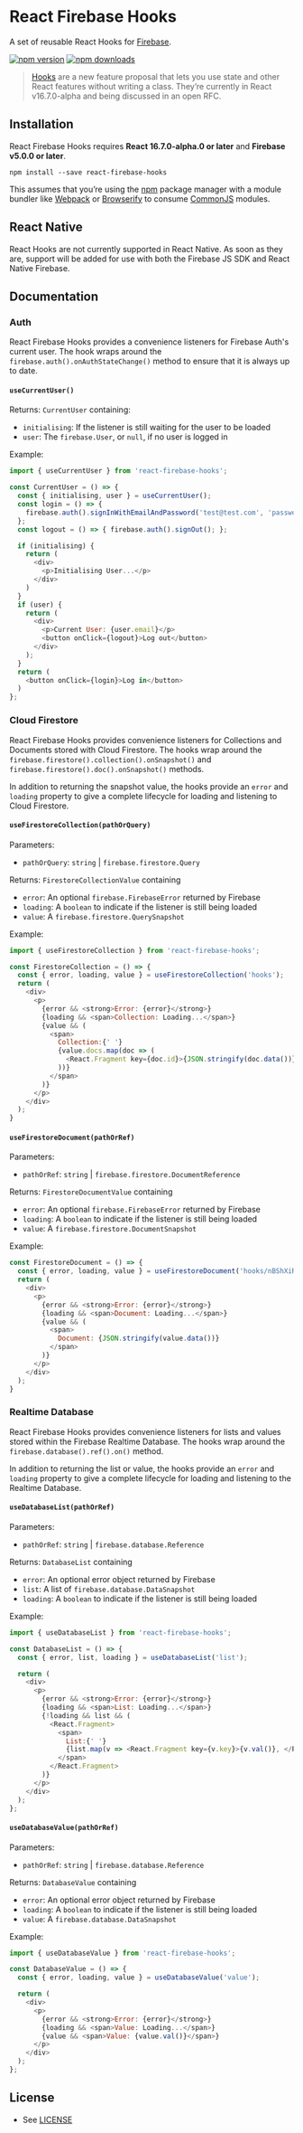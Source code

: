 # React Firebase Hooks

A set of reusable React Hooks for [Firebase](https://firebase.google.com/).

[![npm version](https://img.shields.io/npm/v/react-firebase-hooks.svg?style=flat-square)](https://www.npmjs.com/package/react-firebase-hooks)
[![npm downloads](https://img.shields.io/npm/dm/react-firebase-hooks.svg?style=flat-square)](https://www.npmjs.com/package/react-firebase-hooks)

> [Hooks](https://reactjs.org/docs/hooks-intro.html) are a new feature proposal that lets you use state and other React features without writing a class. They’re currently in React v16.7.0-alpha and being discussed in an open RFC.

## Installation

React Firebase Hooks requires **React 16.7.0-alpha.0 or later** and **Firebase v5.0.0 or later**.

```
npm install --save react-firebase-hooks
```

This assumes that you’re using the [npm](https://npmjs.com) package manager with a module bundler like [Webpack](https://webpack.js.org/) or [Browserify](http://browserify.org/) to consume [CommonJS](http://webpack.github.io/docs/commonjs.html) modules.

## React Native

React Hooks are not currently supported in React Native.  As soon as they are, support will be added for use with both the Firebase JS SDK and React Native Firebase.

## Documentation

### Auth

React Firebase Hooks provides a convenience listeners for Firebase Auth's current user. The hook wraps around the `firebase.auth().onAuthStateChange()` method to ensure that it is always up to date.

#### `useCurrentUser()`

Returns:
`CurrentUser` containing:
- `initialising`: If the listener is still waiting for the user to be loaded
- `user`: The `firebase.User`, or `null`, if no user is logged in

Example:

```js
import { useCurrentUser } from 'react-firebase-hooks';

const CurrentUser = () => {
  const { initialising, user } = useCurrentUser();
  const login = () => {
    firebase.auth().signInWithEmailAndPassword('test@test.com', 'password');
  };
  const logout = () => { firebase.auth().signOut(); };

  if (initialising) {
    return (
      <div>
        <p>Initialising User...</p>
      </div>
    )
  }
  if (user) {
    return (
      <div>
        <p>Current User: {user.email}</p>
        <button onClick={logout}>Log out</button>
      </div>
    );
  }
  return (
    <button onClick={login}>Log in</button>
  )
};

```

### Cloud Firestore

React Firebase Hooks provides convenience listeners for Collections and Documents stored with
Cloud Firestore.  The hooks wrap around the `firebase.firestore().collection().onSnapshot()`
and `firebase.firestore().doc().onSnapshot()` methods.

In addition to returning the snapshot value, the hooks provide an `error` and `loading` property
to give a complete lifecycle for loading and listening to Cloud Firestore.

#### `useFirestoreCollection(pathOrQuery)`

Parameters:
- `pathOrQuery`: `string` | `firebase.firestore.Query`

Returns:
`FirestoreCollectionValue` containing
- `error`: An optional `firebase.FirebaseError` returned by Firebase
- `loading`: A `boolean` to indicate if the listener is still being loaded
- `value`: A `firebase.firestore.QuerySnapshot`

Example:
```js
import { useFirestoreCollection } from 'react-firebase-hooks';

const FirestoreCollection = () => {
  const { error, loading, value } = useFirestoreCollection('hooks');
  return (
    <div>
      <p>
        {error && <strong>Error: {error}</strong>}
        {loading && <span>Collection: Loading...</span>}
        {value && (
          <span>
            Collection:{' '}
            {value.docs.map(doc => (
              <React.Fragment key={doc.id}>{JSON.stringify(doc.data())}, </React.Fragment>
            ))}
          </span>
        )}
      </p>
    </div>
  );
}
```

#### `useFirestoreDocument(pathOrRef)`

Parameters:
- `pathOrRef`: `string` | `firebase.firestore.DocumentReference`

Returns:
`FirestoreDocumentValue` containing
- `error`: An optional `firebase.FirebaseError` returned by Firebase
- `loading`: A `boolean` to indicate if the listener is still being loaded
- `value`: A `firebase.firestore.DocumentSnapshot`

Example:
```js
const FirestoreDocument = () => {
  const { error, loading, value } = useFirestoreDocument('hooks/nBShXiRGFAhuiPfBaGpt');
  return (
    <div>
      <p>
        {error && <strong>Error: {error}</strong>}
        {loading && <span>Document: Loading...</span>}
        {value && (
          <span>
            Document: {JSON.stringify(value.data())}
          </span>
        )}
      </p>
    </div>
  );
}
```


### Realtime Database

React Firebase Hooks provides convenience listeners for lists and values stored within the
Firebase Realtime Database.  The hooks wrap around the `firebase.database().ref().on()` method.

In addition to returning the list or value, the hooks provide an `error` and `loading` property
to give a complete lifecycle for loading and listening to the Realtime Database.

#### `useDatabaseList(pathOrRef)`

Parameters:
- `pathOrRef`: `string` | `firebase.database.Reference`

Returns:
`DatabaseList` containing
- `error`: An optional error object returned by Firebase
- `list`: A list of `firebase.database.DataSnapshot`
- `loading`: A `boolean` to indicate if the listener is still being loaded

Example:
```js
import { useDatabaseList } from 'react-firebase-hooks';

const DatabaseList = () => {
  const { error, list, loading } = useDatabaseList('list');

  return (
    <div>
      <p>
        {error && <strong>Error: {error}</strong>}
        {loading && <span>List: Loading...</span>}
        {!loading && list && (
          <React.Fragment>
            <span>
              List:{' '}
              {list.map(v => <React.Fragment key={v.key}>{v.val()}, </React.Fragment>)}
            </span>
          </React.Fragment>
        )}
      </p>
    </div>
  );
};
```

#### `useDatabaseValue(pathOrRef)`

Parameters:
- `pathOrRef`: `string` | `firebase.database.Reference`

Returns:
`DatabaseValue` containing
- `error`: An optional error object returned by Firebase
- `loading`: A `boolean` to indicate if the listener is still being loaded
- `value`: A `firebase.database.DataSnapshot`

Example:
```js
import { useDatabaseValue } from 'react-firebase-hooks';

const DatabaseValue = () => {
  const { error, loading, value } = useDatabaseValue('value');

  return (
    <div>
      <p>
        {error && <strong>Error: {error}</strong>}
        {loading && <span>Value: Loading...</span>}
        {value && <span>Value: {value.val()}</span>}
      </p>
    </div>
  );
};

```

## License

* See [LICENSE](/LICENSE)

